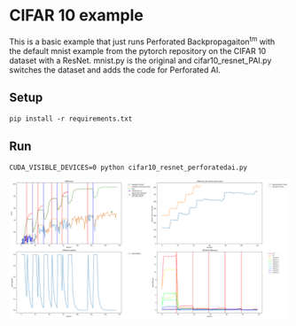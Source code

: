 # CIFAR 10 example

This is a basic example that just runs Perforated Backpropagaiton<sup>tm</sup> with the default mnist example from the pytorch repository on the CIFAR 10 dataset with a ResNet.  mnist.py is the original and cifar10_resnet_PAI.py switches the dataset and adds the code for Perforated AI.

## Setup

    pip install -r requirements.txt

## Run

    CUDA_VISIBLE_DEVICES=0 python cifar10_resnet_perforatedai.py


!["Example Output](exampleOutput.png "Example Output")
